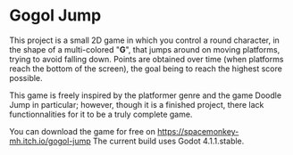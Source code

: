 # Gogol Jump

This project is a small 2D game in which you control a round character,
in the shape of a multi-colored "**G**", that jumps around on moving platforms, trying to
avoid falling down. Points are obtained over time (when platforms reach the bottom of the screen),
the goal being to reach the highest score possible.


This game is freely inspired by the platformer genre and the game Doodle Jump in particular;
however, though it is a finished project, there lack functionnalities for it to be a truly complete game.


You can download the game for free on https://spacemonkey-mh.itch.io/gogol-jump
The current build uses Godot 4.1.1.stable.
